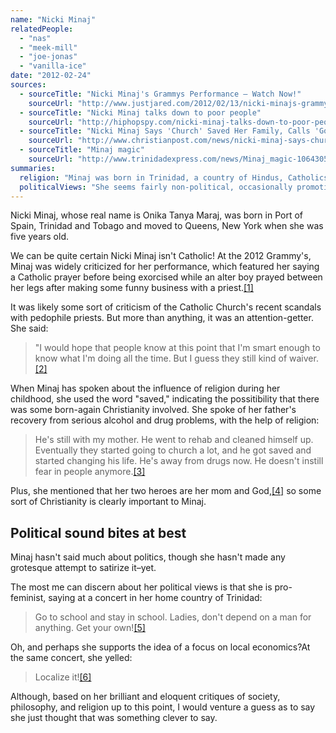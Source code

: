 ```yaml
---
name: "Nicki Minaj"
relatedPeople:
  - "nas"
  - "meek-mill"
  - "joe-jonas"
  - "vanilla-ice"
date: "2012-02-24"
sources:
  - sourceTitle: "Nicki Minaj's Grammys Performance – Watch Now!"
    sourceUrl: "http://www.justjared.com/2012/02/13/nicki-minajs-grammys-performance-watch-now/"
  - sourceTitle: "Nicki Minaj talks down to poor people"
    sourceUrl: "http://hiphopspy.com/nicki-minaj-talks-down-to-poor-people/"
  - sourceTitle: "Nicki Minaj Says 'Church' Saved Her Family, Calls 'God' Her Hero"
    sourceUrl: "http://www.christianpost.com/news/nicki-minaj-says-church-saved-her-family-calls-god-her-hero-74062/"
  - sourceTitle: "Minaj magic"
    sourceUrl: "http://www.trinidadexpress.com/news/Minaj_magic-106430523.html"
summaries:
  religion: "Minaj was born in Trinidad, a country of Hindus, Catholics, and Muslims. Her father was probably from a Muslim family, but Minaj seems to be more interested in using religion to advance her fame rather than for spiritual guidance."
  politicalViews: "She seems fairly non-political, occasionally promoting a feminist view, but otherwise not politically involved."
---
```


Nicki Minaj, whose real name is Onika Tanya Maraj, was born in Port of Spain, Trinidad and Tobago and moved to Queens, New York when she was five years old.

We can be quite certain Nicki Minaj isn't Catholic! At the 2012 Grammy's, Minaj was widely criticized for her performance, which featured her saying a Catholic prayer before being exorcised while an alter boy prayed between her legs after making some funny business with a priest.<a class="source-citation" href="#http%3A%2F%2Fwww.justjared.com%2F2012%2F02%2F13%2Fnicki-minajs-grammys-performance-watch-now%2F" title="Nicki Minaj&apos;s Grammys Performance – Watch Now!">[1]</a>

It was likely some sort of criticism of the Catholic Church's recent scandals with pedophile priests. But more than anything, it was an attention-getter. She said:

>"I would hope that people know at this point that I'm smart enough to know what I'm doing all the time. But I guess they still kind of waiver.<a class="source-citation" href="#http%3A%2F%2Fhiphopspy.com%2Fnicki-minaj-talks-down-to-poor-people%2F" title="Nicki Minaj talks down to poor people">[2]</a>

When Minaj has spoken about the influence of religion during her childhood, she used the word "saved," indicating the possitibility that there was some born-again Christianity involved. She spoke of her father's recovery from serious alcohol and drug problems, with the help of religion:

>He's still with my mother. He went to rehab and cleaned himself up. Eventually they started going to church a lot, and he got saved and started changing his life. He's away from drugs now. He doesn't instill fear in people anymore.<a class="source-citation" href="#http%3A%2F%2Fwww.christianpost.com%2Fnews%2Fnicki-minaj-says-church-saved-her-family-calls-god-her-hero-74062%2F" title="Nicki Minaj Says &apos;Church&apos; Saved Her Family, Calls &apos;God&apos; Her Hero">[3]</a>

Plus, she mentioned that her two heroes are her mom and God,<a class="source-citation" href="#http%3A%2F%2Fwww.christianpost.com%2Fnews%2Fnicki-minaj-says-church-saved-her-family-calls-god-her-hero-74062%2F" title="Nicki Minaj Says &apos;Church&apos; Saved Her Family, Calls &apos;God&apos; Her Hero">[4]</a> so some sort of Christianity is clearly important to Minaj.


## Political sound bites at best

Minaj hasn't said much about politics, though she hasn't made any grotesque attempt to satirize it–yet.

The most me can discern about her political views is that she is pro-feminist, saying at a concert in her home country of Trinidad:

>Go to school and stay in school. Ladies, don't depend on a man for anything. Get your own!<a class="source-citation" href="#http%3A%2F%2Fwww.trinidadexpress.com%2Fnews%2FMinaj_magic-106430523.html" title="Minaj magic">[5]</a>

Oh, and perhaps she supports the idea of a focus on local economics?At the same concert, she yelled:

>Localize it!<a class="source-citation" href="#http%3A%2F%2Fwww.trinidadexpress.com%2Fnews%2FMinaj_magic-106430523.html" title="Minaj magic">[6]</a>

Although, based on her brilliant and eloquent critiques of society, philosophy, and religion up to this point, I would venture a guess as to say she just thought that was something clever to say.